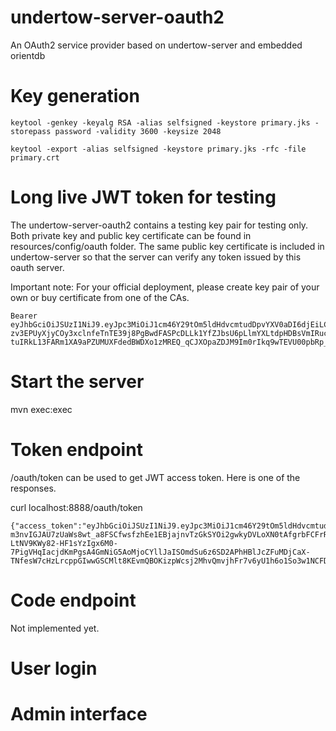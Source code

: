 # undertow-server-oauth2
An OAuth2 service provider based on undertow-server and embedded orientdb


# Key generation


```
keytool -genkey -keyalg RSA -alias selfsigned -keystore primary.jks -storepass password -validity 3600 -keysize 2048

keytool -export -alias selfsigned -keystore primary.jks -rfc -file primary.crt

```

# Long live JWT token for testing

The undertow-server-oauth2 contains a testing key pair for testing only. Both private key and public key certificate
can be found in resources/config/oauth folder. The same public key certificate is included in undertow-server so that
the server can verify any token issued by this oauth server.

Important note:
For your official deployment, please create key pair of your own or buy certificate from one of
the CAs.


```
Bearer eyJhbGciOiJSUzI1NiJ9.eyJpc3MiOiJ1cm46Y29tOm5ldHdvcmtudDpvYXV0aDI6djEiLCJhdWQiOiJ1cm46Y29tLm5ldHdvcmtudCIsImV4cCI6MTc4ODEzMjczNSwianRpIjoiNWtyM2ZWOHJaelBZNEJrSnNYZzFpQSIsImlhdCI6MTQ3Mjc3MjczNSwibmJmIjoxNDcyNzcyNjE1LCJ2ZXJzaW9uIjoiMS4wIiwidXNlcl9pZCI6InN0ZXZlIiwidXNlcl90eXBlIjoiRU1QTE9ZRUUiLCJjbGllbnRfaWQiOiJkZGNhZjBiYS0xMTMxLTIyMzItMzMxMy1kNmYyNzUzZjI1ZGMiLCJzY29wZSI6WyJhcGkuciIsImFwaS53Il19.gteJiy1uao8HLeWRljpZxHWUgQfofwmnFP-zv3EPUyXjyCOy3xclnfeTnTE39j8PgBwdFASPcDLLk1YfZJbsU6pLlmYXLtdpHDBsVmIRuch6LFPCVQ3JdqSQVci59OhSK0bBThGWqCD3UzDI_OnX4IVCAahcT9Bu94m5u_H_JNmwDf1XaP3Lt4I34buYMuRD9stchsnZi-tuIRkL13FARm1XA9aPZUMUXFdedBWDXo1zMREQ_qCJXOpaZDJM9Im0rIkq9wTEVU00pbRp_Vcdya3dfkFteBMHiwFVt6VNQaco5BXURDAIzXidwQxNEbX1ek03wra8AIani65ZK7fy_w
```



# Start the server

mvn exec:exec


# Token endpoint
/oauth/token can be used to get JWT access token. Here is one of the responses.

curl localhost:8888/oauth/token


```
{"access_token":"eyJhbGciOiJSUzI1NiJ9.eyJpc3MiOiJ1cm46Y29tOm5ldHdvcmtudDpvYXV0aDI6djEiLCJhdWQiOiJ1cm46Y29tLm5ldHdvcmtudCIsImV4cCI6MTQ3MjgzNTE0NiwianRpIjoidko5NnZVWFVoTmd3a29OWkhHWnZHdyIsImlhdCI6MTQ3MjgzNDU0NiwibmJmIjoxNDcyODM0NDI2LCJ2ZXJzaW9uIjoiMS4wIiwidXNlcl9pZCI6InN0ZXZlIiwidXNlcl90eXBlIjoiRU1QTE9ZRUUiLCJjbGllbnRfaWQiOiJhYWFhYWFhYS0xMjM0LTEyMzQtMTIzNC1iYmJiYmJiYiIsInNjb3BlIjpbImFwaS5yIiwiYXBpLnciXX0.ZAIUYASDUO_4g9hmWFNYy4Zg1oDg-m3nvIGJAU7zUaWs8wt_a8FSCfwsfzhEe1EBjajnvTzGkSYOi2gwkyDVLoXN0tAfgrbFCFrR-LtNV9KWy82-HF1sYzIgx6M0-7PigVHqIacjdKmPgsA4GmNiG5AoMjoCYllJaISOmdSu6z6SD2APhHBlJcZFuMDjCaX-TNfesW7cHzLrcppGIwwGSCMlt8KEvmQBOKizpWcsj2MhvQmvjhFr7v6yU1h6o1So3w1NCFDK421Qwx4Pcbew912dJ9dOOOdQ4IbmI3757VF88QeJbI8SgjzlMX3t6KPLtyBkGs9geAU40Ui7pjzROQ"}
```


# Code endpoint
Not implemented yet.


# User login


# Admin interface

